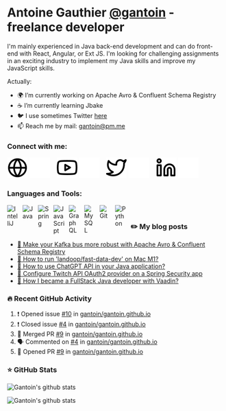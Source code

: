 # Antoine Gauthier [@gantoin](https://github.com/gantoin) - freelance developer

I'm mainly experienced in Java back-end development and can do front-end with React, Angular, or Ext JS. I'm looking for challenging assignments in an exciting industry to implement my Java skills and improve my JavaScript skills.

Actually:

- 🌍 I’m currently working on Apache Avro & Confluent Schema Registry
- ☕️ I’m currently learning Jbake
- 🐦 I use sometimes Twitter [here](https://twitter.com/gant0in)
- 📫 Reach me by mail: [gantoin@pm.me](mailto:gantoin@pm.me)


### Connect with me:

[![img_contact](./img/globe-light.svg)](https://gantoin.webflow.io#gh-light-mode-only)
[![img_contact](./img/globe-dark.svg)](https://gantoin.webflow.io#gh-dark-mode-only)
&nbsp;&nbsp;
[![img_contact](./img/youtube-light.svg)](https://www.youtube.com/channel/UCRj2b3SVmPRRG5X5psJ8nrw#gh-light-mode-only)
[![img_contact](./img/youtube-dark.svg)](https://www.youtube.com/channel/UCRj2b3SVmPRRG5X5psJ8nrw#gh-dark-mode-only)
&nbsp;&nbsp;
[![img_contact](./img/twitter-light.svg)](https://twitter.com/gant0in#gh-light-mode-only)
[![img_contact](./img/twitter-dark.svg)](https://twitter.com/gant0in#gh-dark-mode-only)
&nbsp;&nbsp;
[![img_contact](./img/linkedin-light.svg)](https://www.linkedin.com/in/antoine-gauthier-767218a9#gh-light-mode-only)
[![img_contact](./img/linkedin-dark.svg)](https://www.linkedin.com/in/antoine-gauthier-767218a9#gh-dark-mode-only)

### Languages and Tools:

<img align="left" alt="IntelliJ" width="26px" src="https://cdn.jsdelivr.net/gh/devicons/devicon/icons/intellij/intellij-original.svg" style="padding-right:10px;" />

<img align="left" alt="Java" width="26px" src="https://cdn.jsdelivr.net/gh/devicons/devicon/icons/java/java-original.svg" style="padding-right:10px;" />
<img align="left" alt="Spring" width="26px" src="https://cdn.jsdelivr.net/gh/devicons/devicon/icons/spring/spring-original.svg" style="padding-right:10px;" />
<img align="left" alt="JavaScript" width="26px" src="https://cdn.jsdelivr.net/gh/devicons/devicon/icons/javascript/javascript-original.svg" style="padding-right:10px;" />
<img align="left" alt="GraphQL" width="26px" src="https://cdn.jsdelivr.net/gh/devicons/devicon/icons/graphql/graphql-plain.svg" style="padding-right:10px;" />
<img align="left" alt="MySQL" width="26px" src="https://cdn.jsdelivr.net/gh/devicons/devicon/icons/mysql/mysql-original.svg" style="padding-right:10px;" />
<img align="left" alt="Git" width="26px" src="https://cdn.jsdelivr.net/gh/devicons/devicon/icons/git/git-original.svg" style="padding-right:10px;" />
<img align="left" alt="Python" width="26px" src="https://cdn.jsdelivr.net/gh/devicons/devicon/icons/python/python-original.svg" style="padding-right:10px;" />

<br />

### ✏️ My blog posts

<!-- BLOG-POST-LIST:START -->
- [🚌 Make your Kafka bus more robust with Apache Avro &amp; Confluent Schema Registry](https://gantoin.github.io//blog/2023/7d0dd6a8a41688208218958ef9cc9b8d.html)
- [🐳 How to run &#39;landoop/fast-data-dev&#39; on Mac M1?](https://gantoin.github.io//blog/2023/9f370fd846eeeec332932ceb23c5849e.html)
- [🤖 How to use ChatGPT API in your Java application?](https://gantoin.github.io//blog/2023/190684c344bb70e5c5f9f2339c7be6ed.html)
- [📌 Configure Twitch API OAuth2 provider on a Spring Security app](https://gantoin.github.io//blog/2023/b8ac42b8bc2daeddf90278569b07b93b.html)
- [💭 How I became a FullStack Java developer with Vaadin?](https://gantoin.github.io//blog/2023/8f3c78932057d730b351c17b79770e8c.html)
<!-- BLOG-POST-LIST:END -->

### 🔥 Recent GitHub Activity
<!--START_SECTION:activity-->
1. ❗️ Opened issue [#10](https://github.com/gantoin/gantoin.github.io/issues/10) in [gantoin/gantoin.github.io](https://github.com/gantoin/gantoin.github.io)
2. ❗️ Closed issue [#4](https://github.com/gantoin/gantoin.github.io/issues/4) in [gantoin/gantoin.github.io](https://github.com/gantoin/gantoin.github.io)
3. 🎉 Merged PR [#9](https://github.com/gantoin/gantoin.github.io/pull/9) in [gantoin/gantoin.github.io](https://github.com/gantoin/gantoin.github.io)
4. 🗣 Commented on [#4](https://github.com/gantoin/gantoin.github.io/issues/4) in [gantoin/gantoin.github.io](https://github.com/gantoin/gantoin.github.io)
5. 💪 Opened PR [#9](https://github.com/gantoin/gantoin.github.io/pull/9) in [gantoin/gantoin.github.io](https://github.com/gantoin/gantoin.github.io)
<!--END_SECTION:activity-->

### ⭐ GitHub Stats

![Gantoin's github stats](https://github-readme-stats.vercel.app/api?username=gantoin&show_icons=true&theme=dark)

![Gantoin's github stats](https://github-readme-stats.vercel.app/api/top-langs/?username=gantoin&layout=compact&theme=dark)

